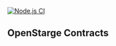 [![Node.js CI](https://github.com/OpenLeverageDev/openstage-contracts/actions/workflows/build.yml/badge.svg)](https://github.com/OpenLeverageDev/openstage-contracts/actions/workflows/build.yml)

## OpenStarge Contracts
